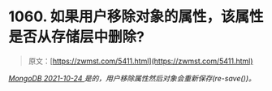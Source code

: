 <!--yml
category: 未分类
date: 0001-01-01 00:00:00
--->

# 1060\. 如果用户移除对象的属性，该属性是否从存储层中删除?

> 原文：[https://zwmst.com/5411.html](https://zwmst.com/5411.html)

   [ *MongoDB* ](https://zwmst.com/mongodb)*[ <time datetime="2021-10-24T23:19:53+08:00"> 2021-10-24 </time> ](https://zwmst.com/5411.html)  是的，用户移除属性然后对象会重新保存(re-save())。*